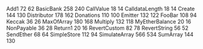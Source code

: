 Add1               72     62
BasicBank         258    240
CallValue          18     14
CalldataLength     18     14
Create            144    130
Distributor       178    162
Donations         110    100
Emitter           132    122
FooBar            108     94
Keccak             36     26
MaxOfArray        180    168
Multiply          132    118
MyEtherBalance     20     16
NonPayable         36     28
Return1            20     16
RevertCustom       82     78
RevertString       56     52
SendEther          68     64
SimpleStore       112     94
SimulateArray     566    534
SumArray          144    130

